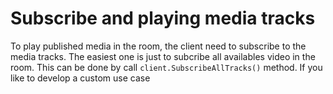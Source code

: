 # Subscribe and playing media tracks
To play published media in the room, the client need to subscribe to the media tracks. The easiest one is just to subcribe all availables video in the room. This can be done by call `client.SubscribeAllTracks()` method. If you like to develop a custom use case